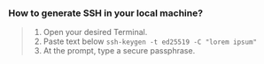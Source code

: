### How to generate SSH in your local machine?
>1. Open your desired Terminal.
>2. Paste text below
   `ssh-keygen -t ed25519 -C "lorem ipsum"`
>3. At the prompt, type a secure passphrase.
